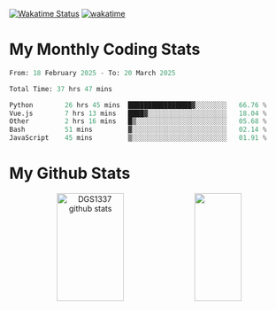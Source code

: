 [![Wakatime Status](https://github.com/noopurphalak/noopurphalak/workflows/wakatime-status-update/badge.svg)](https://github.com/noopurphalak/noopurphalak/actions/workflows/main.yml)
[![wakatime](https://wakatime.com/badge/user/80ace140-ef40-4fdd-b8ed-f3be3d2e1aea.svg)](https://wakatime.com/@80ace140-ef40-4fdd-b8ed-f3be3d2e1aea)

# My Monthly Coding Stats

<!--START_SECTION:waka-->

```python
From: 18 February 2025 - To: 20 March 2025

Total Time: 37 hrs 47 mins

Python        26 hrs 45 mins  ████████████████▓░░░░░░░░   66.76 %
Vue.js        7 hrs 13 mins   ████▓░░░░░░░░░░░░░░░░░░░░   18.04 %
Other         2 hrs 16 mins   █▒░░░░░░░░░░░░░░░░░░░░░░░   05.68 %
Bash          51 mins         ▓░░░░░░░░░░░░░░░░░░░░░░░░   02.14 %
JavaScript    45 mins         ▒░░░░░░░░░░░░░░░░░░░░░░░░   01.91 %
```

<!--END_SECTION:waka-->

# My Github Stats
<div style="text-align: center;">
  <img width="49%" height="195px" src="https://github-readme-stats-sigma-five.vercel.app/api?username=noopurphalak&show_icons=true&count_private=true&hide_border=true&title_color=00FFFF&icon_color=00FFFF&text_color=00FFFF&bg_color=0d1117" alt="DGS1337 github stats" />
  <img width="41%" height="195px" src="https://github-readme-stats-sigma-five.vercel.app/api/top-langs/?username=noopurphalak&layout=compact&hide_border=true&title_color=00FFFF&text_color=00FFFF&bg_color=0d1117" />
</div>
